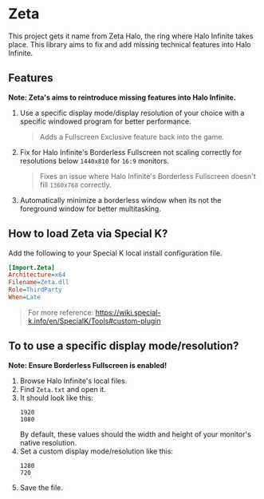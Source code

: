 # Zeta
This project gets it name from Zeta Halo, the ring where Halo Infinite takes place.
This library aims to fix and add missing technical features into Halo Infinite.
## Features
**Note: Zeta's aims to reintroduce missing features into Halo Infinite.**
1. Use a specific display mode/display resolution of your choice with a specific windowed program for better performance.
    > Adds a Fullscreen Exclusive feature back into the game.
2. Fix for Halo Infinite's Borderless Fullscreen not scaling correctly for resolutions below `1440x810` for `16:9` monitors.
    > Fixes an issue where Halo Infinite's Borderless Fullscreen doesn't fill `1360x768` correctly.
3. Automatically minimize a borderless window when its not the foreground window for better multitasking.

## How to load Zeta via Special K?
Add the following to your Special K local install configuration file.
```ini
[Import.Zeta]
Architecture=x64
Filename=Zeta.dll
Role=ThirdParty
When=Late
```
> For more reference: https://wiki.special-k.info/en/SpecialK/Tools#custom-plugin


## To to use a specific display mode/resolution?
**Note: Ensure Borderless Fullscreen is enabled!**
1. Browse Halo Infinite's local files.
2. Find `Zeta.txt` and open it.
3. It should look like this:
    ```
    1920
    1080
    ```
    By default, these values should the width and height of your monitor's native resolution.
4. Set a custom display mode/resolution like this:
    ```
    1280
    720
    ```
5. Save the file.